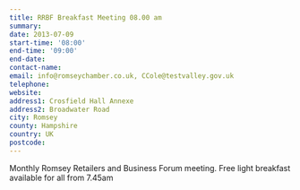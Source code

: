 ```yaml
---
title: RRBF Breakfast Meeting 08.00 am
summary: 
date: 2013-07-09
start-time: '08:00'
end-time: '09:00'
end-date: 
contact-name: 
email: info@romseychamber.co.uk, CCole@testvalley.gov.uk
telephone: 
website: 
address1: Crosfield Hall Annexe
address2: Broadwater Road
city: Romsey
county: Hampshire
country: UK
postcode: 
---
```

Monthly Romsey Retailers and Business Forum meeting. Free light breakfast available for all from 7.45am

